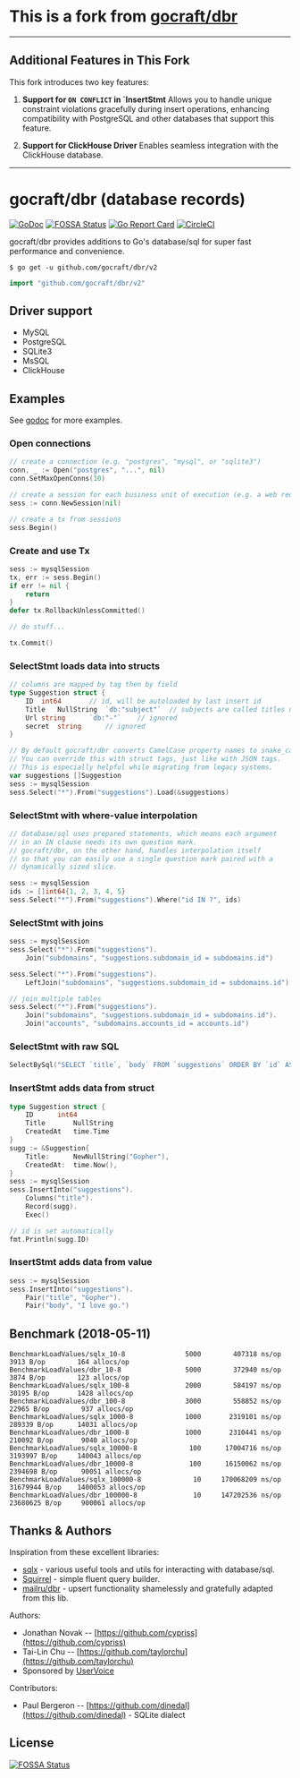 # This is a fork from [gocraft/dbr](github.com/gocraft/dbr)

---

## Additional Features in This Fork

This fork introduces two key features:

1. **Support for `ON CONFLICT` in `InsertStmt**
   Allows you to handle unique constraint violations gracefully during insert operations, enhancing compatibility with PostgreSQL and other databases that support this feature.

2. **Support for ClickHouse Driver**
   Enables seamless integration with the ClickHouse database.

---

# gocraft/dbr (database records)

[![GoDoc](https://godoc.org/github.com/gocraft/dbr?status.png)](https://godoc.org/github.com/gocraft/dbr)
[![FOSSA Status](https://app.fossa.com/api/projects/custom%2B4257%2Fgit%40github.com%3Agocraft%2Fdbr.git.svg?type=shield)](https://app.fossa.com/projects/custom%2B4257%2Fgit%40github.com%3Agocraft%2Fdbr.git?ref=badge_shield)
[![Go Report Card](https://goreportcard.com/badge/github.com/gocraft/dbr)](https://goreportcard.com/report/github.com/gocraft/dbr)
[![CircleCI](https://circleci.com/gh/gocraft/dbr.svg?style=svg)](https://circleci.com/gh/gocraft/dbr)

gocraft/dbr provides additions to Go's database/sql for super fast performance and convenience.

```
$ go get -u github.com/gocraft/dbr/v2
```

```go
import "github.com/gocraft/dbr/v2"
```

## Driver support

* MySQL
* PostgreSQL
* SQLite3
* MsSQL
* ClickHouse

## Examples

See [godoc](https://godoc.org/github.com/gocraft/dbr) for more examples.

### Open connections

```go
// create a connection (e.g. "postgres", "mysql", or "sqlite3")
conn, _ := Open("postgres", "...", nil)
conn.SetMaxOpenConns(10)

// create a session for each business unit of execution (e.g. a web request or goworkers job)
sess := conn.NewSession(nil)

// create a tx from sessions
sess.Begin()
```

### Create and use Tx

```go
sess := mysqlSession
tx, err := sess.Begin()
if err != nil {
	return
}
defer tx.RollbackUnlessCommitted()

// do stuff...

tx.Commit()
```

### SelectStmt loads data into structs

```go
// columns are mapped by tag then by field
type Suggestion struct {
	ID	int64		// id, will be autoloaded by last insert id
	Title	NullString	`db:"subject"`	// subjects are called titles now
	Url	string		`db:"-"`	// ignored
	secret	string		// ignored
}

// By default gocraft/dbr converts CamelCase property names to snake_case column_names.
// You can override this with struct tags, just like with JSON tags.
// This is especially helpful while migrating from legacy systems.
var suggestions []Suggestion
sess := mysqlSession
sess.Select("*").From("suggestions").Load(&suggestions)
```

### SelectStmt with where-value interpolation

```go
// database/sql uses prepared statements, which means each argument
// in an IN clause needs its own question mark.
// gocraft/dbr, on the other hand, handles interpolation itself
// so that you can easily use a single question mark paired with a
// dynamically sized slice.

sess := mysqlSession
ids := []int64{1, 2, 3, 4, 5}
sess.Select("*").From("suggestions").Where("id IN ?", ids)
```

### SelectStmt with joins

```go
sess := mysqlSession
sess.Select("*").From("suggestions").
	Join("subdomains", "suggestions.subdomain_id = subdomains.id")

sess.Select("*").From("suggestions").
	LeftJoin("subdomains", "suggestions.subdomain_id = subdomains.id")

// join multiple tables
sess.Select("*").From("suggestions").
	Join("subdomains", "suggestions.subdomain_id = subdomains.id").
	Join("accounts", "subdomains.accounts_id = accounts.id")
```

### SelectStmt with raw SQL

```go
SelectBySql("SELECT `title`, `body` FROM `suggestions` ORDER BY `id` ASC LIMIT 10")
```

### InsertStmt adds data from struct

```go
type Suggestion struct {
	ID		int64
	Title		NullString
	CreatedAt	time.Time
}
sugg := &Suggestion{
	Title:		NewNullString("Gopher"),
	CreatedAt:	time.Now(),
}
sess := mysqlSession
sess.InsertInto("suggestions").
	Columns("title").
	Record(sugg).
	Exec()

// id is set automatically
fmt.Println(sugg.ID)
```

### InsertStmt adds data from value

```go
sess := mysqlSession
sess.InsertInto("suggestions").
	Pair("title", "Gopher").
	Pair("body", "I love go.")
```


## Benchmark (2018-05-11)

```
BenchmarkLoadValues/sqlx_10-8         	    5000	    407318 ns/op	    3913 B/op	     164 allocs/op
BenchmarkLoadValues/dbr_10-8          	    5000	    372940 ns/op	    3874 B/op	     123 allocs/op
BenchmarkLoadValues/sqlx_100-8        	    2000	    584197 ns/op	   30195 B/op	    1428 allocs/op
BenchmarkLoadValues/dbr_100-8         	    3000	    558852 ns/op	   22965 B/op	     937 allocs/op
BenchmarkLoadValues/sqlx_1000-8       	    1000	   2319101 ns/op	  289339 B/op	   14031 allocs/op
BenchmarkLoadValues/dbr_1000-8        	    1000	   2310441 ns/op	  210092 B/op	    9040 allocs/op
BenchmarkLoadValues/sqlx_10000-8      	     100	  17004716 ns/op	 3193997 B/op	  140043 allocs/op
BenchmarkLoadValues/dbr_10000-8       	     100	  16150062 ns/op	 2394698 B/op	   90051 allocs/op
BenchmarkLoadValues/sqlx_100000-8     	      10	 170068209 ns/op	31679944 B/op	 1400053 allocs/op
BenchmarkLoadValues/dbr_100000-8      	      10	 147202536 ns/op	23680625 B/op	  900061 allocs/op
```

## Thanks & Authors
Inspiration from these excellent libraries:
* [sqlx](https://github.com/jmoiron/sqlx) - various useful tools and utils for interacting with database/sql.
* [Squirrel](https://github.com/lann/squirrel) - simple fluent query builder.
* [mailru/dbr](https://github.com/mailru/dbr) - upsert functionality shamelessly and gratefully adapted from this lib.

Authors:
* Jonathan Novak -- [https://github.com/cypriss](https://github.com/cypriss)
* Tai-Lin Chu -- [https://github.com/taylorchu](https://github.com/taylorchu)
* Sponsored by [UserVoice](https://eng.uservoice.com)

Contributors:
* Paul Bergeron -- [https://github.com/dinedal](https://github.com/dinedal) - SQLite dialect

## License
[![FOSSA Status](https://app.fossa.com/api/projects/custom%2B4257%2Fgit%40github.com%3Agocraft%2Fdbr.git.svg?type=large)](https://app.fossa.com/projects/custom%2B4257%2Fgit%40github.com%3Agocraft%2Fdbr.git?ref=badge_large)
